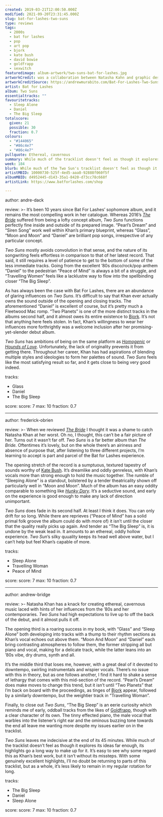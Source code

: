 ```yaml
---
created: 2019-03-21T12:00:50.000Z
modified: 2021-09-20T23:31:45.000Z
slug: bat-for-lashes-two-suns
type: reviews
tags:
  - 2000s
  - bat for lashes
  - pop
  - art pop
  - bjork
  - kate bush
  - david bowie
  - goldfrapp
  - sexwitch
featuredimage: album-artwork/two-suns-bat-for-lashes.jpg
artworkCredit: was a collaboration between Natasha Kahn and graphic designer Andrew Murabito, with photography by David Benjamin Sherry. The contrasting front and back images were intended to echo the two personalities storylined within the albums tracks.
artworkCreditSource: https://andrewmurabito.com/Bat-For-Lashes-Two-Suns
artist: Bat for Lashes
album: Two Suns
essentialtracks: ""
favouritetracks:
  - Sleep Alone
  - Daniel
  - The Big Sleep
totalscore:
  given: 21
  possible: 30
  fraction: 0.7
colours:
  - "#144065"
  - "#86c4e7"
  - "#86c4e7"
pullquote: Ethereal, cavernous
summary: While much of the tracklist doesn't feel as though it explores its ideas far enough, its highlights go a long way to make up for it. It's easy to see why some regard this as Khan's best work, but it isn't without its missteps.
week: 184
blurb: While much of the Two Sun's tracklist doesn't feel as though it explores its ideas far enough, its highlights go a long way to make up for it.
artistMBID: 10000730-525f-4ed5-aaa8-92888f060f5f
albumMBID: d4952445-d143-35a1-8420-d73cc78c668f
artistLink: https://www.batforlashes.com/shop

---
```

author: andre-dack

review: >-
  It’s been 10 years since Bat For Lashes’ sophomore album, and it remains the most compelling work in her catalogue. Whereas 2016’s [*The Bride*](/reviews/bat-for-lashes-the-bride/) suffered from being a lofty concept album, *Two Suns* functions perfectly fine inside and outside of its prepared image. “Pearl’s Dream” and “Siren Song” work well within Khan’s primary blueprint, whereas “Glass”, “Moon and Moon” and “Daniel” are brilliant pop songs, irrespective of any particular concept. 
  
  *Two Suns* mostly avoids convolution in that sense, and the nature of its songwriting feels effortless in comparison to that of her latest record. That said, it still requires a level of patience to get to the bottom of some of the less immediate tracks. Going from the excellent ’80s disco/rock/pop anthem “Daniel” to the pedestrian “Peace of Mind” is always a bit of a struggle, and “Travelling Women” feels like a lacklustre way to flow into the spellbinding closer “The Big Sleep”.

  As has always been the case with Bat For Lashes, there are an abundance of glaring influences on *Two Suns*. It’s difficult to say that Khan ever actually owns the sound outside of the opening and closing tracks. The aforementioned “Daniel” is excellent of course, but it’s pretty much a Fleetwood Mac romp. “Two Planets” is one of the more distinct tracks in the albums second half, and it almost owes its entire existence to [Bjork](/reviews/bjork-debut/). It’s not that anything here feels stolen. In fact, Khan’s willingness to wear her influences more forthrightly was a welcome inclusion after her promising-yet-slender debut album. 
  
  *Two Suns* has ambitions of being on the same platform as [*Homogenic*](/reviews/bjork-homogenic/) or [*Hounds of Love*](/reviews/kate-bush-hounds-of-love/). Unfortunately, the lack of originality prevents it from getting there. Throughout her career, Khan has had aspirations of blending multiple styles and ideologies to form her palettes of sound. *Two Suns* feels like the most satisfying result so far, and it gets close to being very good indeed.

tracks:
  - Glass
  - ­­Daniel
  - ­­The Big Sleep

score:
  score: 7
  max: 10
  fraction: 0.7

---
author: frederick-obrien

review: >-
  When we reviewed [*The Bride*](/reviews/bat-for-lashes-the-bride/) I thought it was a shame to catch Natasha Khan at her worst. Oh no, I thought, this can’t be a fair picture of her. Turns out it wasn’t far off. *Two Suns* is a far better album than *The Bride.* Oftentimes it’s lovely, but on the whole there’s an airiness and absence of purpose that, after listening to three different projects, I’m learning to accept is part and parcel of the Bat for Lashes experience.

  The opening stretch of the record is a sumptuous, textured tapestry of sounds worthy of [Kate Bush](/reviews/kate-bush-hounds-of-love/). It’s dreamlike and oddly genreless, with Khan’s vocals more than strong enough to hold the music together. The rumble of “Sleeping Alone” is a standout, bolstered by a tender theatricality shown off particularly well in “Moon and Moon”. Much of the album has an easy oddity comparable to something like [*Hunky Dory*](/reviews/david-bowie-hunky-dory/). It’s a seductive sound, and early on the experience is good enough to make any lack of direction unimportant.

  *Two Suns* does fade in its second half. At least I think it does. You can only drift for so long. While there are reprieves (“Peace of Mind” has a solid primal folk groove the album could do with more of) it isn’t until the closer that the quality really picks up again. And tender as “The Big Sleep” is, it is undone by the weak lead in. It amounts to an ethereal, oddly hollow experience. *Two Sun*’s silky quuality keeps its head well above water, but I can’t help but feel Khan’s capable of more.

tracks:
  - Sleep Alone
  - ­­Travelling Woman
  - ­­Peace of Mind

score:
  score: 7
  max: 10
  fraction: 0.7

---
author: andrew-bridge

review: >-
  Natasha Khan has a knack for creating ethereal, cavernous music laced with hints of her influences from the ’80s and her contemporaries. *Two Suns* had high expectations to live up to off the back of the debut, and it almost pulls it off.

  The opening third is a roaring success in my book, with “Glass” and “Sleep Alone” both developing into tracks with a thump to their rhythm sections as Khan’s vocal echoes out above them. “Moon And Moon” and “Daniel” each bring contrasting atmospheres to follow them, the former stripping all but piano and vocal, making for a delicate track, while the latter leans into an ’80s vibe, dry drums, synth and all.

  It’s the middle third that loses me, however, with a great deal of it devoted to downtempo, swirling instrumentals and wispier vocals. There’s no issue with this in theory, but as one follows another, I find it hard to shake a sense of lethargy that comes with this mid-section of the record. “Pearl’s Dream” does make moves to change this trend, but it isn’t until “Two Planets” that I’m back on board with the proceedings, as tinges of [Bjork](/reviews/bjork-utopia/) appear, followed by a similarly downtempo, but the weightier track in “Travelling Woman”. 
  
  Finally, to close out *Two Suns*, “The Big Sleep” is an eerie curiosity which reminds me of early, oddball tracks from the likes of [Goldfrapp](/articles/goldfrapp-find-familiarity-in-space/), though with a clear character of its own. The tinny effected piano, the male vocal that warbles into the listener’s right ear and the ominous buzzing tone towards the end all leave me wanting more despite my issues earlier on in the tracklist.

  *Two Suns* leaves me indecisive at the end of its 45 minutes. While much of the tracklist doesn’t feel as though it explores its ideas far enough, its highlights go a long way to make up for it. It’s easy to see why some regard this as Khan’s best work, but it isn’t without its missteps. With some genuinely excellent highlights, I’ll no doubt be returning to parts of this tracklist, but as a whole, it’s less likely to remain in my regular rotation for long.

tracks:
  - The Big Sleep
  - ­­Daniel
  - ­­Sleep Alone
  
score:
  score: 7
  max: 10
  fraction: 0.7

